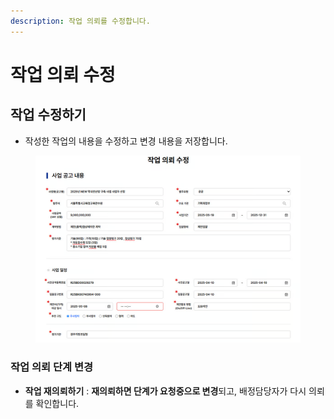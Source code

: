 ```yaml
---
description: 작업 의뢰를 수정합니다.
---
```


# 작업 의뢰 수정

## **작업 수정하기**

* 작성한 작업의 내용을 수정하고 변경 내용을 저장합니다.

<figure><img src="../.gitbook/assets/image (26).png" alt=""><figcaption></figcaption></figure>

### **작업 의뢰 단계 변경**

* **작업 재의뢰하기** : **재의뢰하면 단계가 요청중으로 변경**되고, 배정담당자가 다시 의뢰를 확인합니다.
